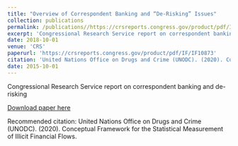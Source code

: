 ```yaml
---
title: "Overview of Correspondent Banking and “De-Risking” Issues"
collection: publications
permalink: /publications//https://crsreports.congress.gov/product/pdf/IF/IF10873
excerpt: 'Congressional Research Service report on correspondent banking and de-risking.'
date: 2018-10-01
venue: 'CRS'
paperurl: 'https://crsreports.congress.gov/product/pdf/IF/IF10873'
citation: 'United Nations Office on Drugs and Crime (UNODC). (2020). Conceptual Framework for the Statistical Measurement of Illicit Financial Flows.'
date: 2015-10-01
---
```

Congressional Research Service report on correspondent banking and de-risking

[Download paper here](https://crsreports.congress.gov/product/pdf/IF/IF10873)



Recommended citation: United Nations Office on Drugs and Crime (UNODC). (2020). Conceptual Framework for the Statistical Measurement of Illicit Financial Flows.
